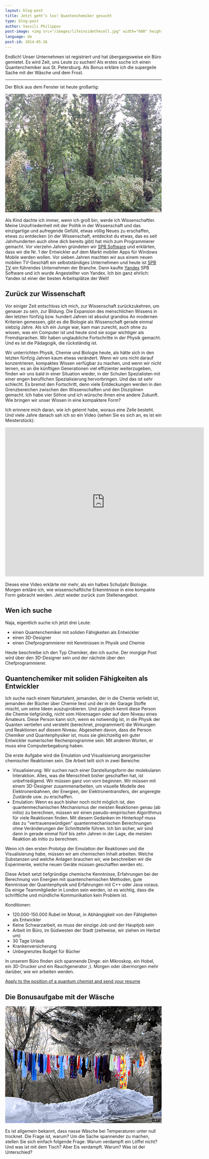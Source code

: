 ```yaml
---
layout: blog-post
title: Jetzt geht‘s los! Quantenchemiker gesucht
type: blog-post
author: Vassili Philippov
post-image: <img src="/images/lifeinsidethecell.jpg" width="600" height="400" alt="Inner life of a cell">
language: de
post-id: 2014-05-26
---
```

Endlich! Unser Unternehmen ist registriert und hat übergangsweise ein Büro gemietet. Es wird Zeit, uns Leute zu suchen! 
Als erstes suche ich einen Quantenchemiker aus St. Petersburg.
Als Bonus erkläre ich die supergeile Sache mit der Wäsche und dem Frost.
<!-- more -->

----

Der Blick aus dem Fenster ist heute großartig:

<img src="/images/officewindowview.jpg" width="600" height="381" alt="view from the office window">

Als Kind dachte ich immer, wenn ich groß bin, werde ich Wissenschaftler. Meine Unzufriedenheit mit der Politik in 
der Wissenschaft und das einzigartige und aufregende Gefühl, etwas völlig Neues zu erschaffen, etwas zu entdecken (in der Wissenschaft, entdeckst du etwas, das 
es seit Jahrhunderten auch ohne dich bereits gibt) hat mich zum Programmierer gemacht. Vor vierzehn Jahren gründeten wir <a href="http://www.spb.com">SPB Software</a> und erklärten, 
dass wir die Nr. 1 der Entwickler auf dem Markt mobiler Apps für Windows Mobile werden wollen. Vor sieben Jahren 
machten wir aus einem neuen mobilen TV-Geschäft ein selbstständiges Unternehmen und heute ist <a href="http://www.spbtvsolutions.com">SPB TV</a> ein führendes Unternehmen 
der Branche. Dann kaufte <a href="http://company.yandex.com">Yandex</a> SPB Software und ich wurde Angestellter von Yandex. Ich bin ganz ehrlich: Yandex ist einer 
der besten Arbeitsplätze der Welt!

## Zurück zur Wissenschaft

Vor einiger Zeit entschloss ich mich, zur Wissenschaft zurückzukehren, um genauer zu sein, zur Bildung. Die Expansion 
des menschlichen Wissens in den letzten fünfzig bzw. hundert Jahren ist absolut grandios  An modernen Kriterien gemessen, gibt es die Biologie 
als Wissenschaft gerade einmal siebzig Jahre. Als ich ein Junge war, kam man zurecht, auch ohne zu wissen, was ein Computer ist und 
heute sind sie sogar wichtiger als Fremdsprachen. Wir haben unglaubliche Fortschritte in der Physik gemacht. 
Und es ist die Pädagogik, die rückständig ist.

Wir unterrichten Physik, Chemie und Biologie heute, als hätte sich in den letzten fünfzig Jahren kaum etwas verändert. Wenn wir 
uns nicht darauf konzentrieren, kompaktes Wissen verfügbar zu machen, und wenn wir nicht lernen, es an die künftigen Generationen 
viel effizienter weiterzugeben, finden wir uns bald in einer Situation wieder, in der Schulen Spezialisten 
mit einer engen beruflichen Spezialisierung hervorbringen. Und das ist sehr schlecht. Es bremst den Fortschritt, denn viele Entdeckungen 
werden in den Grenzbereichen zwischen den Wissenschaften und den Disziplinen gemacht. Ich habe vier Söhne und ich wünsche ihnen 
eine andere Zukunft. Wie bringen wir unser Wissen in eine kompaktere Form?

Ich erinnere mich daran, wie ich gelernt habe, woraus eine Zelle besteht. Und viele Jahre danach sah ich so ein Video (sehen Sie es sich an, es ist ein Meisterstück):

<iframe width="640" height="480" src="http://www.youtube.com/embed/B_zD3NxSsD8?rel=0" frameborder="0" allowfullscreen></iframe>
<br>

Dieses eine Video erklärte mir mehr, als ein halbes Schuljahr Biologie. Morgen erkläre ich, wie wissenschaftliche Erkenntnisse in eine kompakte Form gebracht werden. Jetzt wieder zurück zum Stellenangebot.

## Wen ich suche

Naja, eigentlich suche ich jetzt drei Leute:

* einen Quantenchemiker mit soliden Fähigkeiten als Entwickler
* einen 3D-Designer
* einen Chefprogrammierer mit Kenntnissen in Physik und Chemie

Heute beschreibe ich den Typ Chemiker, den ich suche. Der morgige Post wird über den 3D-Designer sein und der nächste über den Chefprogrammierer.

## Quantenchemiker mit soliden Fähigkeiten als Entwickler

Ich suche nach einem Naturtalent, jemanden, der in die Chemie verliebt ist, jemanden der Bücher über 
Chemie liest und der in der Garage Stoffe mischt, um seine Ideen auszuprobieren. Und zugleich kennt diese Person die Chemie 
tiefgründig, nicht vom Hörensagen oder auf dem Niveau eines Amateurs. Diese Person kann sich, wenn es notwendig ist, in die Physik 
der Quanten vertiefen und versteht (berechnet, programmiert) die Wirkungen und Reaktionen auf diesem Niveau. Abgesehen davon, dass die Person Chemiker 
und Quantenphysiker ist, muss sie gleichzeitig ein guter Entwickler numerischer Rechenprogramme sein. 
Mit anderen Worten, er muss eine Computerbegabung haben.

Die erste Aufgabe wird die Emulation und Visualisierung anorganischer chemischer Reaktionen sein. Die Arbeit teilt sich in zwei Bereiche:

* Visualisierung: Wir suchen nach einer Darstellungsform der molekularen Interaktion. Alles, was die Menschheit 
bisher geschaffen hat, ist unbefriedigend. Wir müssen ganz von vorn beginnen. Wir müssen mit einem 3D-Designer zusammenarbeiten, 
um visuelle Modelle des Elektronenbahnen, der Energien, der Elektronentransfers, der angeregte Zustände usw. zu erschaffen.
* Emulation: Wenn es auch bisher noch nicht möglich ist, den quantenmechanischen Mechanismus der meisten 
Reaktionen genau (ab initio) zu berechnen, müssen wir einen pseudo-empirischen Algorithmus für viele Reaktionen finden. Mit diesem Gedanken im Hinterkopf 
muss das zu "vertrauenswürdigen" quantenmechanischen Berechnungen ohne Veränderungen der Schnittstelle führen. Ich bin sicher, wir 
sind dann in gerade einmal fünf bis zehn Jahren in der Lage, die meisten Reaktion ab initio zu berechnen.

Wenn ich den ersten Prototyp der Emulation der Reaktionen und die Visualisierung habe, müssen wir am 
chemischen Inhalt arbeiten. Welche Substanzen und welche Anlagen brauchen wir, wie beschreiben wir die Experimente, 
welche neuen Geräte müssen geschaffen werden etc.

Diese Arbeit setzt tiefgründige chemische Kenntnisse, Erfahrungen bei der Berechnung von Energien mit quantenchemischen Methoden, 
gute Kenntnisse der Quantenphysik und Erfahrungen mit C++ oder Java voraus. Da einige Teammitglieder in London sein werden, 
ist es wichtig, dass die schriftliche und mündliche Kommunikation kein Problem ist.

Konditionen:

* 120.000-150.000 Rubel im Monat, in Abhängigkeit von den Fähigkeiten als Entwickler
* Keine Schwarzarbeit, es muss der einzige Job und der Hauptjob sein
* Arbeit im Büro, im Südwesten der Stadt (zeitweise, wir ziehen im Herbst um)
* 30 Tage Urlaub
* Krankenversicherung
* Unbegrenztes Budget für Bücher

In unserem Büro finden sich spannende Dinge: ein Mikroskop, ein Hobel, ein 3D-Drucker und ein Rauchgenerator ;). Morgen oder übermorgen mehr darüber, wie wir arbeiten werden.

<a class="btn btn-primary btn-lg active" href="http://scijob.ru/vacancy/2783" role="button">Apply to the position of a quantum chemist and send your resume</a>

## Die Bonusaufgabe mit der Wäsche

<a href="https://www.flickr.com/photos/kingstongal/2277441286/in/photostream/"><img src="/images/winterdry.jpg" width="600" height="376" alt="Laundry that dries up in frost"></a>

Es ist allgemein bekannt, dass nasse Wäsche bei Temperaturen unter null trocknet. Die Frage ist, warum? Um die Sache spannender zu machen, stellen Sie sich einfach folgende Frage: 
Warum verdampft ein Löffel nicht? Und was ist mit dem Tisch? Aber Eis verdampft. Warum? Was ist der Unterschied?